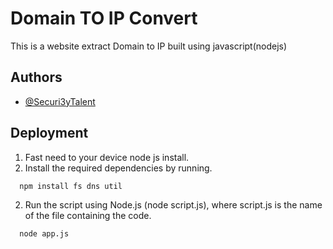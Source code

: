 
# Domain TO IP Convert

This is a website extract Domain to IP built using javascript(nodejs)






## Authors

- [@Securi3yTalent](https://twitter.com/Securi3yTalent)



## Deployment

1. Fast need to your device node js install.
1. Install the required dependencies by running.

```bash
  npm install fs dns util
```
2. Run the script using Node.js (node script.js), where script.js is the name of the file containing the code.
```bash
  node app.js
```

